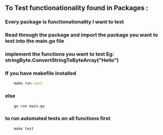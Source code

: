 ## To Test functionationality found in Packages : 
### Every package is functionationality I want to test
### Read through the package and import the package you want to test into the main.go file
### implement the functions you want to test Eg: stringByte.ConvertStringToByteArray("Hello")
### If you have makefile installed
```cmd
    make run-test
```
### else
```cmd
    go run main.go
```

### to run automated tests on all functions first
```cmd
    make test
```

